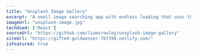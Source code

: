 ```yaml
---
title: "Unsplash Image Gallery"
excerpt: "A small image searching app with endless loading that uses the Unsplash API. Powered by React"
imageUrl: "unsplash-image.jpg"
techUsed: ['React']
sourceUrl: "https://github.com/liamsrowley/unsplash-image-gallery"
siteUrl: "https://gifted-goldwasser-7bf399.netlify.com/"
isFeatured: true
---
```

